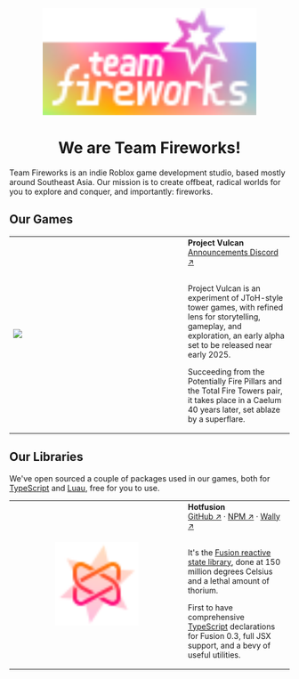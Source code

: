 <div align="center">
  <img
    src="https://raw.githubusercontent.com/team-fireworks/.github/main/profile/assets/full-color.svg?token=GHSAT0AAAAAACSIRLW3LGT7GTDX3CK6NOIAZU7OJ3A"
    width="384px"
  />
  <h1>We are Team Fireworks!</h1>
</div>

Team Fireworks is an indie Roblox game development studio, based mostly around
Southeast Asia. Our mission is to create offbeat, radical worlds for you to
explore and conquer, and importantly: fireworks.

## Our Games

<table align="center">
    <tr>
        <td width="300px">
            <img src="https://github.com/user-attachments/assets/9c89fca0-9b3f-4820-983f-395a711bce83" height="auto"/>
        </td>
        <td>
          <b>Project Vulcan</b>
          <br/>
          <a href="https://discord.gg/cv4HgDkQxb">Announcements Discord ↗</a>
          <br/>
          <br/>
          <p>
              Project Vulcan is an experiment of JToH-style tower games, with refined lens for storytelling,
              gameplay, and exploration, an early alpha set to be released near early 2025.
          </p>
          <p>
              Succeeding from the Potentially Fire Pillars and the Total Fire Towers pair, it takes place
              in a Caelum 40 years later, set ablaze by a superflare.
          </p>
        </td>
    </tr>
</table>

## Our Libraries

We've open sourced a couple of packages used in our games, both for <a
href="https://roblox-ts.com/">TypeScript</a> and <a
href="https://luau-lang.org/">Luau</a>, free for you to use.

<table align="center">
    <tr>
        <td width="300px">
          <div align="center">
            <a href="https://github.com/team-fireworks/hotfusion">
              <img src="https://raw.githubusercontent.com/team-fireworks/.github/main/profile/assets/lib-hotfusion.svg" width="150px">
            </a>
          </div>
        </td>
        <td>
            <b>Hotfusion</b>
            <br/>
            <a href="https://github.com/team-fireworks/hotfusion">GitHub ↗</a> ·
            <a href="https://www.npmjs.com/package/@rbxts/hotfusion">NPM ↗</a> ·
            <a href="https://wally.run/package/znotfireman/hotfusion">Wally ↗</a>
          <br/>
          <br/>
            <p>
              It's the <a href="https://github.com/dphfox/Fusion">Fusion reactive state library</a>, done at 150 million
              degrees Celsius and a lethal amount of thorium.
            </p>
            <p>
              First to have comprehensive <a href="https://roblox-ts.com/">TypeScript</a> declarations for Fusion 0.3, full JSX
              support, and a bevy of useful utilities.
            </p>
        </td>
    </tr>
</table>
